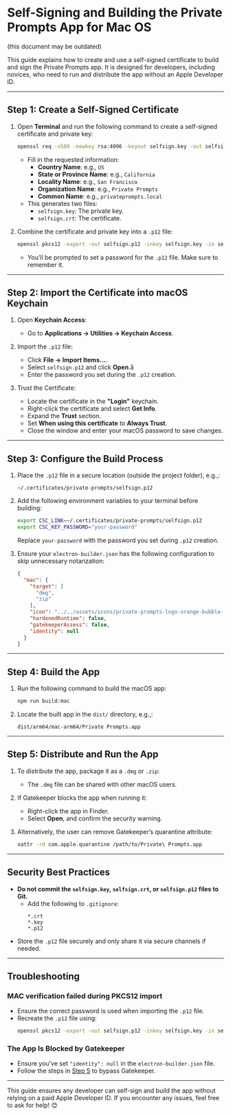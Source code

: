 
# Self-Signing and Building the Private Prompts App for Mac OS

(this document may be outdated)

This guide explains how to create and use a self-signed certificate to build and sign the Private Prompts app. It is designed for developers, including novices, who need to run and distribute the app without an Apple Developer ID.

---

## Step 1: Create a Self-Signed Certificate

1. Open **Terminal** and run the following command to create a self-signed certificate and private key:
   ```bash
   openssl req -x509 -newkey rsa:4096 -keyout selfsign.key -out selfsign.crt -days 365 -nodes
   ```
   - Fill in the requested information:
     - **Country Name**: e.g., `US`
     - **State or Province Name**: e.g., `California`
     - **Locality Name**: e.g., `San Francisco`
     - **Organization Name**: e.g., `Private Prompts`
     - **Common Name**: e.g., `privateprompts.local`
   - This generates two files:
     - `selfsign.key`: The private key.
     - `selfsign.crt`: The certificate.

2. Combine the certificate and private key into a `.p12` file:
   ```bash
   openssl pkcs12 -export -out selfsign.p12 -inkey selfsign.key -in selfsign.crt
   ```
   - You’ll be prompted to set a password for the `.p12` file. Make sure to remember it.

---

## Step 2: Import the Certificate into macOS Keychain

1. Open **Keychain Access**:
   - Go to **Applications → Utilities → Keychain Access**.

2. Import the `.p12` file:
   - Click **File → Import Items...**.
   - Select `selfsign.p12` and click **Open**.å
   - Enter the password you set during the `.p12` creation.

3. Trust the Certificate:
   - Locate the certificate in the **"Login"** keychain.
   - Right-click the certificate and select **Get Info**.
   - Expand the **Trust** section.
   - Set **When using this certificate** to **Always Trust**.
   - Close the window and enter your macOS password to save changes.

---

## Step 3: Configure the Build Process

1. Place the `.p12` file in a secure location (outside the project folder), e.g.,:
   ```plaintext
   ~/.certificates/private-prompts/selfsign.p12
   ```

2. Add the following environment variables to your terminal before building:
   ```bash
   export CSC_LINK=~/.certificates/private-prompts/selfsign.p12
   export CSC_KEY_PASSWORD="your-password"
   ```

   Replace `your-password` with the password you set during `.p12` creation.

3. Ensure your `electron-builder.json` has the following configuration to skip unnecessary notarization:
   ```json
   {
     "mac": {
       "target": [
         "dmg",
         "zip"
       ],
       "icon": "../../assets/icons/private-prompts-logo-orange-bubble-512.png",
       "hardenedRuntime": false,
       "gatekeeperAssess": false,
       "identity": null
     }
   }
   ```

---

## Step 4: Build the App

1. Run the following command to build the macOS app:
   ```bash
   npm run build:mac
   ```

2. Locate the built app in the `dist/` directory, e.g.,:
   ```plaintext
   dist/arm64/mac-arm64/Private Prompts.app
   ```

---

## Step 5: Distribute and Run the App

1. To distribute the app, package it as a `.dmg` or `.zip`:
   - The `.dmg` file can be shared with other macOS users.

2. If Gatekeeper blocks the app when running it:
   - Right-click the app in Finder.
   - Select **Open**, and confirm the security warning.

3. Alternatively, the user can remove Gatekeeper’s quarantine attribute:
   ```bash
   xattr -rd com.apple.quarantine /path/to/Private\ Prompts.app
   ```

---

## Security Best Practices

- **Do not commit the `selfsign.key`, `selfsign.crt`, or `selfsign.p12` files to Git.**
  - Add the following to `.gitignore`:
    ```plaintext
    *.crt
    *.key
    *.p12
    ```
- Store the `.p12` file securely and only share it via secure channels if needed.

---

## Troubleshooting

### **MAC verification failed during PKCS12 import**
- Ensure the correct password is used when importing the `.p12` file.
- Recreate the `.p12` file using:
  ```bash
  openssl pkcs12 -export -out selfsign.p12 -inkey selfsign.key -in selfsign.crt
  ```

### **The App Is Blocked by Gatekeeper**
- Ensure you’ve set `"identity": null` in the `electron-builder.json` file.
- Follow the steps in [Step 5](#step-5-distribute-and-run-the-app) to bypass Gatekeeper.

---

This guide ensures any developer can self-sign and build the app without relying on a paid Apple Developer ID. If you encounter any issues, feel free to ask for help! 😊
